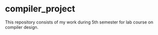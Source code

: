 # compiler_project

This repository consists of my work during 5th semester for lab course on compiler design.
